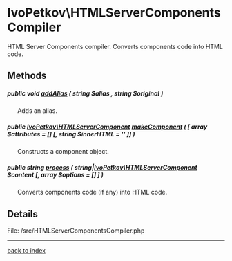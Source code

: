 # IvoPetkov\HTMLServerComponentsCompiler

HTML Server Components compiler. Converts components code into HTML code.

## Methods

##### public void [addAlias](ivopetkov.htmlservercomponentscompiler.addalias.method.md) ( string $alias , string $original )

&nbsp;&nbsp;&nbsp;&nbsp;&nbsp;&nbsp;Adds an alias.

##### public [IvoPetkov\HTMLServerComponent](ivopetkov.htmlservercomponent.class.md) [makeComponent](ivopetkov.htmlservercomponentscompiler.makecomponent.method.md) ( [ array $attributes = [] [, string $innerHTML = '' ]] )

&nbsp;&nbsp;&nbsp;&nbsp;&nbsp;&nbsp;Constructs a component object.

##### public string [process](ivopetkov.htmlservercomponentscompiler.process.method.md) ( string|[IvoPetkov\HTMLServerComponent](ivopetkov.htmlservercomponent.class.md) $content [, array $options = [] ] )

&nbsp;&nbsp;&nbsp;&nbsp;&nbsp;&nbsp;Converts components code (if any) into HTML code.

## Details

File: /src/HTMLServerComponentsCompiler.php

---

[back to index](index.md)

